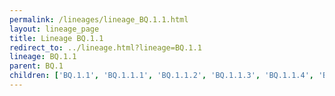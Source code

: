 ```yaml
---
permalink: /lineages/lineage_BQ.1.1.html
layout: lineage_page
title: Lineage BQ.1.1
redirect_to: ../lineage.html?lineage=BQ.1.1
lineage: BQ.1.1
parent: BQ.1
children: ['BQ.1.1', 'BQ.1.1.1', 'BQ.1.1.2', 'BQ.1.1.3', 'BQ.1.1.4', 'BQ.1.1.5', 'BQ.1.1.6', 'BQ.1.1.7', 'BQ.1.1.8', 'BQ.1.1.10', 'BQ.1.1.11', 'BQ.1.1.13', 'BQ.1.1.15', 'BQ.1.1.18', 'BQ.1.1.20', 'BQ.1.1.22', 'BQ.1.1.23', 'BQ.1.1.28', 'BQ.1.1.29', 'BQ.1.1.31', 'BQ.1.1.32', 'BQ.1.1.35', 'BQ.1.1.36', 'BQ.1.1.37', 'BQ.1.1.38', 'BQ.1.1.39', 'BQ.1.1.40', 'BQ.1.1.41', 'BQ.1.1.43', 'BQ.1.1.44', 'BQ.1.1.45', 'BQ.1.1.46', 'BQ.1.1.47', 'BQ.1.1.48', 'BQ.1.1.51', 'BQ.1.1.52', 'BQ.1.1.53', 'BQ.1.1.56', 'BQ.1.1.57', 'BQ.1.1.59', 'BQ.1.1.63', 'BQ.1.1.65', 'BQ.1.1.66', 'BQ.1.1.70', 'BQ.1.1.74', 'BQ.1.1.75', 'BQ.1.1.76', 'BQ.1.1.77', 'BQ.1.1.78', 'BQ.1.1.79']
---
```

